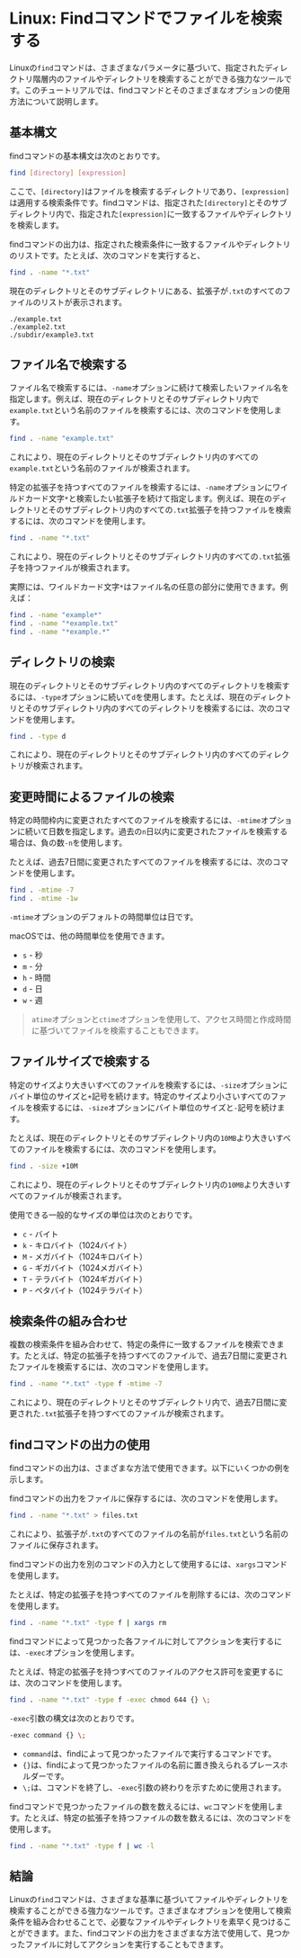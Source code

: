 # Linux: Findコマンドでファイルを検索する

<Validator lang="ja" :platformList="['Ubuntu 22.10', 'Debian 11', 'CentOS Stream 9', 'macOS 13.2.1']" date="2023-04-04" />

Linuxの`find`コマンドは、さまざまなパラメータに基づいて、指定されたディレクトリ階層内のファイルやディレクトリを検索することができる強力なツールです。このチュートリアルでは、findコマンドとそのさまざまなオプションの使用方法について説明します。

## 基本構文

findコマンドの基本構文は次のとおりです。

```sh
find [directory] [expression]
```

ここで、`[directory]`はファイルを検索するディレクトリであり、`[expression]`は適用する検索条件です。findコマンドは、指定された`[directory]`とそのサブディレクトリ内で、指定された`[expression]`に一致するファイルやディレクトリを検索します。

findコマンドの出力は、指定された検索条件に一致するファイルやディレクトリのリストです。たとえば、次のコマンドを実行すると、

```sh
find . -name "*.txt"
```

現在のディレクトリとそのサブディレクトリにある、拡張子が`.txt`のすべてのファイルのリストが表示されます。

```
./example.txt
./example2.txt
./subdir/example3.txt
```

## ファイル名で検索する

ファイル名で検索するには、`-name`オプションに続けて検索したいファイル名を指定します。例えば、現在のディレクトリとそのサブディレクトリ内で`example.txt`という名前のファイルを検索するには、次のコマンドを使用します。

```sh
find . -name "example.txt"
```

これにより、現在のディレクトリとそのサブディレクトリ内のすべての`example.txt`という名前のファイルが検索されます。

特定の拡張子を持つすべてのファイルを検索するには、`-name`オプションにワイルドカード文字`*`と検索したい拡張子を続けて指定します。例えば、現在のディレクトリとそのサブディレクトリ内のすべての`.txt`拡張子を持つファイルを検索するには、次のコマンドを使用します。

```sh
find . -name "*.txt"
```

これにより、現在のディレクトリとそのサブディレクトリ内のすべての`.txt`拡張子を持つファイルが検索されます。

実際には、ワイルドカード文字`*`はファイル名の任意の部分に使用できます。例えば：

```sh
find . -name "example*"
find . -name "*example.txt"
find . -name "*example.*"
```

## ディレクトリの検索

現在のディレクトリとそのサブディレクトリ内のすべてのディレクトリを検索するには、`-type`オプションに続いて`d`を使用します。たとえば、現在のディレクトリとそのサブディレクトリ内のすべてのディレクトリを検索するには、次のコマンドを使用します。

```sh
find . -type d
```

これにより、現在のディレクトリとそのサブディレクトリ内のすべてのディレクトリが検索されます。

## 変更時間によるファイルの検索

特定の時間枠内に変更されたすべてのファイルを検索するには、`-mtime`オプションに続いて日数を指定します。過去の`n`日以内に変更されたファイルを検索する場合は、負の数`-n`を使用します。

たとえば、過去7日間に変更されたすべてのファイルを検索するには、次のコマンドを使用します。

```sh
find . -mtime -7
find . -mtime -1w
```

`-mtime`オプションのデフォルトの時間単位は日です。

macOSでは、他の時間単位を使用できます。

- `s` - 秒
- `m` - 分
- `h` - 時間
- `d` - 日
- `w` - 週

> `atime`オプションと`ctime`オプションを使用して、アクセス時間と作成時間に基づいてファイルを検索することもできます。

## ファイルサイズで検索する

特定のサイズより大きいすべてのファイルを検索するには、`-size`オプションにバイト単位のサイズと`+`記号を続けます。特定のサイズより小さいすべてのファイルを検索するには、`-size`オプションにバイト単位のサイズと`-`記号を続けます。

たとえば、現在のディレクトリとそのサブディレクトリ内の`10MB`より大きいすべてのファイルを検索するには、次のコマンドを使用します。

```sh
find . -size +10M
```

これにより、現在のディレクトリとそのサブディレクトリ内の`10MB`より大きいすべてのファイルが検索されます。

使用できる一般的なサイズの単位は次のとおりです。

- `c` - バイト
- `k` - キロバイト（1024バイト）
- `M` - メガバイト（1024キロバイト）
- `G` - ギガバイト（1024メガバイト）
- `T` - テラバイト（1024ギガバイト）
- `P` - ペタバイト（1024テラバイト）

## 検索条件の組み合わせ

複数の検索条件を組み合わせて、特定の条件に一致するファイルを検索できます。たとえば、特定の拡張子を持つすべてのファイルで、過去7日間に変更されたファイルを検索するには、次のコマンドを使用します。

```sh
find . -name "*.txt" -type f -mtime -7
```

これにより、現在のディレクトリとそのサブディレクトリ内で、過去7日間に変更された`.txt`拡張子を持つすべてのファイルが検索されます。

## findコマンドの出力の使用

findコマンドの出力は、さまざまな方法で使用できます。以下にいくつかの例を示します。

findコマンドの出力をファイルに保存するには、次のコマンドを使用します。

```sh
find . -name "*.txt" > files.txt
```

これにより、拡張子が`.txt`のすべてのファイルの名前が`files.txt`という名前のファイルに保存されます。

findコマンドの出力を別のコマンドの入力として使用するには、`xargs`コマンドを使用します。

たとえば、特定の拡張子を持つすべてのファイルを削除するには、次のコマンドを使用します。

```sh
find . -name "*.txt" -type f | xargs rm
```

findコマンドによって見つかった各ファイルに対してアクションを実行するには、`-exec`オプションを使用します。

たとえば、特定の拡張子を持つすべてのファイルのアクセス許可を変更するには、次のコマンドを使用します。

```sh
find . -name "*.txt" -type f -exec chmod 644 {} \;
```

`-exec`引数の構文は次のとおりです。

```sh
-exec command {} \;
```

- `command`は、findによって見つかったファイルで実行するコマンドです。
- `{}`は、findによって見つかったファイルの名前に置き換えられるプレースホルダーです。
- `\;`は、コマンドを終了し、`-exec`引数の終わりを示すために使用されます。

findコマンドで見つかったファイルの数を数えるには、`wc`コマンドを使用します。たとえば、特定の拡張子を持つファイルの数を数えるには、次のコマンドを使用します。

```sh
find . -name "*.txt" -type f | wc -l
```

## 結論

Linuxの`find`コマンドは、さまざまな基準に基づいてファイルやディレクトリを検索することができる強力なツールです。さまざまなオプションを使用して検索条件を組み合わせることで、必要なファイルやディレクトリを素早く見つけることができます。また、findコマンドの出力をさまざまな方法で使用して、見つかったファイルに対してアクションを実行することもできます。
